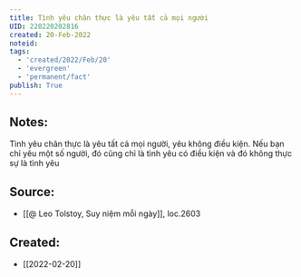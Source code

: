 ```yaml
---
title: Tình yêu chân thực là yêu tất cả mọi người
UID: 220220202816
created: 20-Feb-2022
noteid:
tags:
  - 'created/2022/Feb/20'
  - 'evergreen'
  - 'permanent/fact'
publish: True
---
```

## Notes:
Tình yêu chân thực là yêu tất cả mọi người, yêu không điều kiện. Nếu bạn chỉ yêu một số người, đó cũng chỉ là tình yêu có điều kiện và đó không thực sự là tình yêu

## Source:
- [[@ Leo Tolstoy, Suy niệm mỗi ngày]], loc.2603



## Created:
- [[2022-02-20]]
